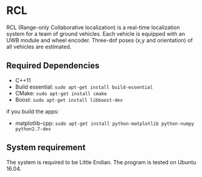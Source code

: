 # RCL
RCL (Range-only Collaborative localization) is a real-time localization system for a team of ground vehicles. Each vehicle is equipped with an UWB module and wheel encoder. Three-dof poses (x,y and orientation) of all vehicles are estimated.

## Required Dependencies
- C++11
- Build essential: `sudo apt-get install build-essential`
- CMake: `sudo apt-get install cmake`
- Boost: `sudo apt-get install libboost-dev`
  
if you build the apps:
- matplotlib-cpp: `sudo apt-get install python-matplotlib python-numpy python2.7-dev`

## System requirement
The system is required to be Little Endian. The program is tested on Ubuntu 16.04.